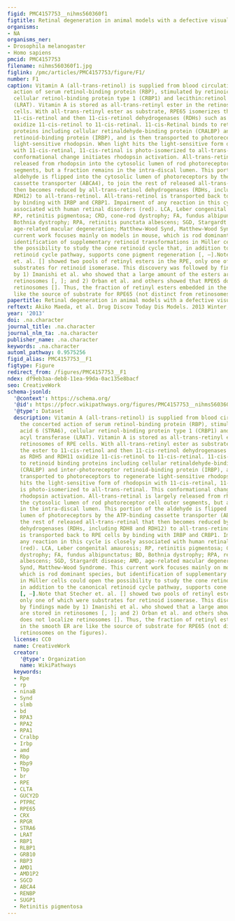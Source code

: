 ```yaml
---
figid: PMC4157753__nihms560360f1
figtitle: Retinal degeneration in animal models with a defective visual cycle
organisms:
- NA
organisms_ner:
- Drosophila melanogaster
- Homo sapiens
pmcid: PMC4157753
filename: nihms560360f1.jpg
figlink: /pmc/articles/PMC4157753/figure/F1/
number: F1
caption: Vitamin A (all-trans-retinol) is supplied from blood circulation by the concerted
  action of serum retinol-binding protein (RBP), stimulated by retinoic acid 6 (STRA6),
  cellular retinol-binding protein type 1 (CRBP1) and lecithin:retinol acyl transferase
  (LRAT). Vitamin A is stored as all-trans-retinyl ester in the retinosomes of RPE
  cells. With all-trans-retinyl ester as substrate, RPE65 isomerizes the ester to
  11-cis-retinol and then 11-cis-retinol dehydrogenases (RDHs) such as RDH5 and RDH11
  oxidize 11-cis-retinol to 11-cis-retinal. 11-cis-Retinal binds to retinoid binding
  proteins including cellular retinaldehyde-binding protein (CRALBP) and inter-photoreceptor
  retinoid-binding protein (IRBP), and is then transported to photoreceptors to regenerate
  light-sensitive rhodopsin. When light hits the light-sensitive form of rhodopsin
  with 11-cis-retinal, 11-cis-retinal is photo-isomerized to all-trans-retinal. This
  conformational change initiates rhodopsin activation. All-trans-retinal is largely
  released from rhodopsin into the cytosolic lumen of rod photoreceptor cell outer
  segments, but a fraction remains in the intra-discal lumen. This portion of the
  aldehyde is flipped into the cytosolic lumen of photoreceptors by the ATP-binding
  cassette transporter (ABCA4), to join the rest of released all-trans-retinal that
  then becomes reduced by all-trans-retinol dehydrogenases (RDHs, including RDH8 and
  RDH12) to all-trans-retinol. All-trans-retinol is transported back to RPE cells
  by binding with IRBP and CRBP1. Impairment of any reaction in this cycle is closely
  associated with human retinal disorders (red). LCA, Leber congenital amaurosis;
  RP, retinitis pigmentosa; CRD, cone-rod dystrophy; FA, fundus albipunctatus; BD,
  Bothnia dystrophy; RPA, retinitis punctata albescens; SGD, Stargardt disease; AMD,
  age-related macular degeneration; Matthew-Wood Synd, Matthew-Wood Syndrome. This
  current work focuses mainly on models in mouse, which is rod dominant species, but
  identification of supplementary retinoid transformations in Müller cells could open
  the possibility to study the cone retinoid cycle that, in addition to the canonical
  retinoid cycle pathway, supports cone pigment regeneration [, –].Note that Stecher
  et. al. [] showed two pools of retinyl esters in the RPE, only one of which were
  substrates for retinoid isomerase. This discovery was followed by findings made
  by 1) Imanishi et al. who showed that a large amount of the esters are stored in
  retinosomes [, ]; and 2) Orban et al. and others showed that RPE65 does not localize
  retinosomes []. Thus, the fraction of retinyl esters embedded in the smooth ER are
  like the source of substrate for RPE65 (not distinct from retinosomes on the figures).
papertitle: Retinal degeneration in animal models with a defective visual cycle.
reftext: Akiko Maeda, et al. Drug Discov Today Dis Models. 2013 Winter;10(4):e163-e172.
year: '2013'
doi: .na.character
journal_title: .na.character
journal_nlm_ta: .na.character
publisher_name: .na.character
keywords: .na.character
automl_pathway: 0.9575256
figid_alias: PMC4157753__F1
figtype: Figure
redirect_from: /figures/PMC4157753__F1
ndex: df9eb3aa-deb8-11ea-99da-0ac135e8bacf
seo: CreativeWork
schema-jsonld:
  '@context': https://schema.org/
  '@id': https://pfocr.wikipathways.org/figures/PMC4157753__nihms560360f1.html
  '@type': Dataset
  description: Vitamin A (all-trans-retinol) is supplied from blood circulation by
    the concerted action of serum retinol-binding protein (RBP), stimulated by retinoic
    acid 6 (STRA6), cellular retinol-binding protein type 1 (CRBP1) and lecithin:retinol
    acyl transferase (LRAT). Vitamin A is stored as all-trans-retinyl ester in the
    retinosomes of RPE cells. With all-trans-retinyl ester as substrate, RPE65 isomerizes
    the ester to 11-cis-retinol and then 11-cis-retinol dehydrogenases (RDHs) such
    as RDH5 and RDH11 oxidize 11-cis-retinol to 11-cis-retinal. 11-cis-Retinal binds
    to retinoid binding proteins including cellular retinaldehyde-binding protein
    (CRALBP) and inter-photoreceptor retinoid-binding protein (IRBP), and is then
    transported to photoreceptors to regenerate light-sensitive rhodopsin. When light
    hits the light-sensitive form of rhodopsin with 11-cis-retinal, 11-cis-retinal
    is photo-isomerized to all-trans-retinal. This conformational change initiates
    rhodopsin activation. All-trans-retinal is largely released from rhodopsin into
    the cytosolic lumen of rod photoreceptor cell outer segments, but a fraction remains
    in the intra-discal lumen. This portion of the aldehyde is flipped into the cytosolic
    lumen of photoreceptors by the ATP-binding cassette transporter (ABCA4), to join
    the rest of released all-trans-retinal that then becomes reduced by all-trans-retinol
    dehydrogenases (RDHs, including RDH8 and RDH12) to all-trans-retinol. All-trans-retinol
    is transported back to RPE cells by binding with IRBP and CRBP1. Impairment of
    any reaction in this cycle is closely associated with human retinal disorders
    (red). LCA, Leber congenital amaurosis; RP, retinitis pigmentosa; CRD, cone-rod
    dystrophy; FA, fundus albipunctatus; BD, Bothnia dystrophy; RPA, retinitis punctata
    albescens; SGD, Stargardt disease; AMD, age-related macular degeneration; Matthew-Wood
    Synd, Matthew-Wood Syndrome. This current work focuses mainly on models in mouse,
    which is rod dominant species, but identification of supplementary retinoid transformations
    in Müller cells could open the possibility to study the cone retinoid cycle that,
    in addition to the canonical retinoid cycle pathway, supports cone pigment regeneration
    [, –].Note that Stecher et. al. [] showed two pools of retinyl esters in the RPE,
    only one of which were substrates for retinoid isomerase. This discovery was followed
    by findings made by 1) Imanishi et al. who showed that a large amount of the esters
    are stored in retinosomes [, ]; and 2) Orban et al. and others showed that RPE65
    does not localize retinosomes []. Thus, the fraction of retinyl esters embedded
    in the smooth ER are like the source of substrate for RPE65 (not distinct from
    retinosomes on the figures).
  license: CC0
  name: CreativeWork
  creator:
    '@type': Organization
    name: WikiPathways
  keywords:
  - Rpe
  - rp
  - ninaB
  - Synd
  - slmb
  - bd
  - RPA3
  - RPA2
  - RPA1
  - Cralbp
  - Irbp
  - amd
  - Rbp
  - Rbp9
  - Tbp
  - br
  - RPE
  - CLTA
  - GUCY2D
  - PTPRC
  - RPE65
  - CRX
  - RPGR
  - STRA6
  - LRAT
  - RBP1
  - RLBP1
  - GRB10
  - RBP3
  - AMD1
  - AMD1P2
  - SGCD
  - ABCA4
  - RENBP
  - SUGP1
  - Retinitis pigmentosa
---
```

